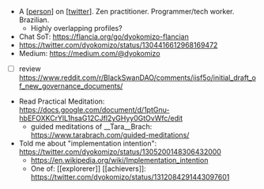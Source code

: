 - A [[person]] on [[twitter]]. Zen practitioner. Programmer/tech worker. Brazilian.
    - Highly overlapping profiles?
- Chat SoT: https://flancia.org/go/dyokomizo-flancian
- https://twitter.com/dyokomizo/status/1304416612968169472
- Medium: https://medium.com/@dyokomizo 
- [ ] review https://www.reddit.com/r/BlackSwanDAO/comments/iisf5o/initial_draft_of_new_governance_documents/
- Read Practical Meditation: https://docs.google.com/document/d/1ptGnu-hbEFOXKCrYlL1hsaG12CJfl2yGHyy0GtOvWfc/edit
    - guided meditations of __Tara__Brach: https://www.tarabrach.com/guided-meditations/ 
- Told me about "implementation intention": https://twitter.com/dyokomizo/status/1305200148306432000
    - https://en.wikipedia.org/wiki/Implementation_intention
  - One of: [[explorerer]] [[achievers]]: https://twitter.com/dyokomizo/status/1312084291443097601

[//begin]: # "Autogenerated link references for markdown compatibility"
[person]: person "person"
[twitter]: twitter "twitter"
[//end]: # "Autogenerated link references"